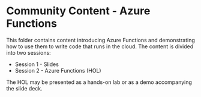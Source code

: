 # Community Content - Azure Functions

This folder contains content introducing Azure Functions and demonstrating how to use them to write code that runs in the cloud. The content is divided into two sessions:

- Session 1 - Slides
- Session 2 - Azure Functions (HOL)

The HOL may be presented as a hands-on lab or as a demo accompanying the slide deck.